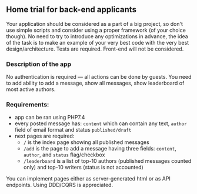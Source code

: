 ## Home trial for back-end applicants

Your application should be considered as a part of a big project, so don't use simple scripts and consider using a proper framework (of your choice though).
No need to try to introduce any optimizations in advance, the idea of the task is to make an example of your very best code with the very best design/architecture.
Tests are required. Front-end will not be considered.   

### Description of the app

No authentication is required — all actions can be done by guests. You need to add ability to add a message, show all messages, show leaderboard of most active authors.  

### Requirements:

* app can be ran using PHP7.4
* every posted message has: `content` which can contain any text, `author` field of email format and status `published/draft`
* next pages are required:
    * `/` is the index page showing all published messages
    * `/add` is the page to add a message having three fields: `content`, `author`, and `status` flag/checkbox 
    * `/leaderboard` is a list of top-10 authors (published messages counted only) and top-10 writers (status is not accounted)

You can implement pages either as server-generated html or as API endpoints. Using DDD/CQRS is appreciated.